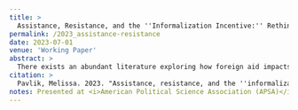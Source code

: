 ```yaml
---
title: >
  Assistance, Resistance, and the ''Informalization Incentive:'' Rethinking the Aid-Conflict Nexus in Sub-Saharan Africa
permalink: /2023_assistance-resistance
date: 2023-07-01
venue: 'Working Paper'
abstract: >
  There exists an abundant literature exploring how foreign aid impacts conflict across recipient countries, especially aid-dependent states across the African continent. However, existing literature fails to 1) appropriately theorize this relationship within a coherent model of conflict; and 2) account for the vast variety of types of conflict and conflict actors on which aid can have differential impacts. I begin to address this gap by constructing a novel, shift-share instrument approach based on the plausible exogeneity of 'shifts in the shares' of aid sectors in a given country year. This allows me to interrogate the relationship between foreign aid from the U.S. and different types of political violence on the continent of Africa. I find that U.S. aid impacts only certain types of political violence, namely activity by political militias. I argue that these results are consistent with a particular theory of conflict in which U.S. aid creates an 'informalization incentive' in the recipient country, where states seek to maintain aid flows from the U.S. by outsourcing some repressive violence to political militias and unofficial armed actors. I substantiate this finding with additional tests, including comparing this effect to the effect of aid from China and by comparing my results to previous findings. They ultimately demonstrate that understanding the aid-conflict nexus requires disaggregation of the dependent variable. 
citation: >
  Pavlik, Melissa. 2023. "Assistance, resistance, and the ''informalization incentive:'' Rethinking the aid-conflict nexus in sub-Saharan Africa." <i>Working Paper</i>.
notes: Presented at <i>American Political Science Association (APSA)</i>, 2021; and the <i>Midwestern Political Science Association (MPSA)</i>, 2022. <b>Draft available upon request</b>.
---
```

